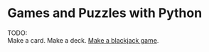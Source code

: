 # Games and Puzzles with Python

TODO:  
Make a card.
Make a deck.
[Make a blackjack game](http://buildingskills.itmaybeahack.com/book/oodesign-3.1/html/index.html#blackjack).
